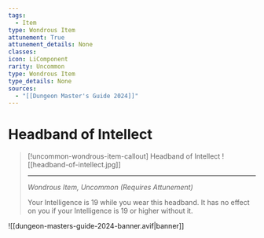 ```yaml
---
tags:
  - Item
type: Wondrous Item
attunement: True
attunement_details: None
classes:
icon: LiComponent
rarity: Uncommon
type: Wondrous Item
type_details: None
sources: 
  - "[[Dungeon Master's Guide 2024]]"
---
```

# Headband of Intellect
>[!uncommon-wondrous-item-callout] Headband of Intellect
>![[headband-of-intellect.jpg]]
>
>- - -
>_Wondrous Item, Uncommon (Requires Attunement)_
>
>Your Intelligence is 19 while you wear this headband. It has no effect on you if your Intelligence is 19 or higher without it.
>


![[dungeon-masters-guide-2024-banner.avif|banner]]